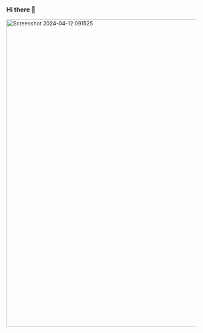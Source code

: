 ### Hi there 👋
<img width="815" alt="Screenshot 2024-04-12 091525" src="https://github.com/Makster04/Makster04/assets/86382359/ecbde785-90ef-4cf9-8ca7-b9b08bd87d2e">

<!--
**Makster04/Makster04** is a ✨ _special_ ✨ repository because its `README.md` (this file) appears on your GitHub profile.

Here are some ideas to get you started:

- 🔭 I’m currently working on ...
- 🌱 I’m currently learning ...
- 👯 I’m looking to collaborate on ...
- 🤔 I’m looking for help with ...
- 💬 Ask me about ...
- 📫 How to reach me: ...
- 😄 Pronouns: ...
- ⚡ Fun fact: ...
-->
